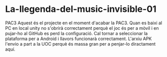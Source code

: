 # La-llegenda-del-music-invisible-01
PAC3
Aquest és el projecte en el moment d'acabar la PAC3.
Quan es baixi al PC en local unity no s'obrirà correctament perquè el joc és per a mòvil 
i en pujar-ho al GitHub es perd la configuració. 
Cal tornar a seleccionar la plataforma per a Android i llavors funcionarà correctament.
L'arxiu APK l'envio a part a la UOC perquè és massa gran per a penjar-lo diractament aquí.

